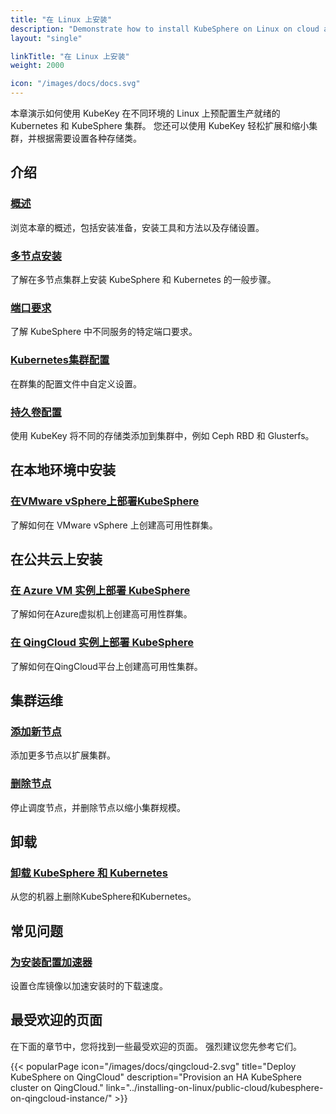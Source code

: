 ```yaml
---
title: "在 Linux 上安装"
description: "Demonstrate how to install KubeSphere on Linux on cloud and in on-premises environments."
layout: "single"

linkTitle: "在 Linux 上安装"
weight: 2000

icon: "/images/docs/docs.svg"
---
```


本章演示如何使用 KubeKey 在不同环境的 Linux 上预配置生产就绪的 Kubernetes 和 KubeSphere 集群。 您还可以使用 KubeKey 轻松扩展和缩小集群，并根据需要设置各种存储类。

## 介绍

### [概述](../installing-on-linux/introduction/intro/)

浏览本章的概述，包括安装准备，安装工具和方法以及存储设置。

### [多节点安装](../installing-on-linux/introduction/multioverview/)

了解在多节点集群上安装 KubeSphere 和 Kubernetes 的一般步骤。

### [端口要求](../installing-on-linux/introduction/port-firewall/)

了解 KubeSphere 中不同服务的特定端口要求。

### [Kubernetes集群配置](../installing-on-linux/introduction/vars/)

在群集的配置文件中自定义设置。

### [持久卷配置](../installing-on-linux/introduction/storage-configuration/)

使用 KubeKey 将不同的存储类添加到集群中，例如 Ceph RBD 和 Glusterfs。

## 在本地环境中安装

### [在VMware vSphere上部署KubeSphere](../installing-on-linux/on-premises/install-kubesphere-on-vmware-vsphere/)

了解如何在 VMware vSphere 上创建高可用性群集。

## 在公共云上安装

### [在 Azure VM 实例上部署 KubeSphere ](../installing-on-linux/public-cloud/install-ks-on-azure-vms/)

了解如何在Azure虚拟机上创建高可用性群集。

### [在 QingCloud 实例上部署 KubeSphere ](../installing-on-linux/public-cloud/kubesphere-on-qingcloud-instance/)

了解如何在QingCloud平台上创建高可用性集群。

## 集群运维

### [添加新节点](../installing-on-linux/cluster-operation/add-new-nodes/)

添加更多节点以扩展集群。

### [删除节点](../installing-on-linux/cluster-operation/remove-nodes/)

停止调度节点，并删除节点以缩小集群规模。

## 卸载

### [卸载 KubeSphere 和 Kubernetes](../installing-on-linux/uninstalling/uninstalling-kubesphere-and-kubernetes/)

从您的机器上删除KubeSphere和Kubernetes。

## 常见问题

### [为安装配置加速器](../installing-on-linux/faq/configure-booster/)

设置仓库镜像以加速安装时的下载速度。

## 最受欢迎的页面

在下面的章节中，您将找到一些最受欢迎的页面。 强烈建议您先参考它们。

{{< popularPage icon="/images/docs/qingcloud-2.svg" title="Deploy KubeSphere on QingCloud" description="Provision an HA KubeSphere cluster on QingCloud." link="../installing-on-linux/public-cloud/kubesphere-on-qingcloud-instance/" >}}
